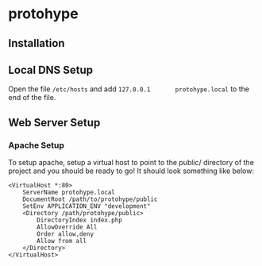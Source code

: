 protohype
=========

Installation
------------
Local DNS Setup
----------------
Open the file `/etc/hosts` and add `127.0.0.1       protohype.local` to the end of the file.


Web Server Setup
----------------
### Apache Setup

To setup apache, setup a virtual host to point to the public/ directory of the
project and you should be ready to go! It should look something like below:

    <VirtualHost *:80>
        ServerName protohype.local
        DocumentRoot /path/to/protohype/public
        SetEnv APPLICATION_ENV "development"
        <Directory /path/protohype/public>
            DirectoryIndex index.php
            AllowOverride All
            Order allow,deny
            Allow from all
        </Directory>
    </VirtualHost>
